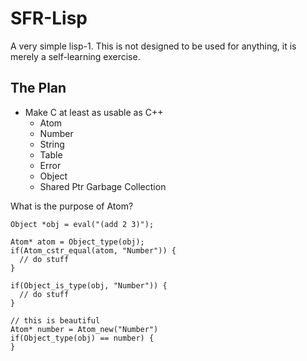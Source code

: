 # SFR-Lisp


A very simple lisp-1. This is not designed to be
used for anything, it is merely a self-learning exercise.

## The Plan

- Make C at least as usable as C++
  - Atom
  - Number
  - String
  - Table
  - Error
  - Object
  - Shared Ptr Garbage Collection


What is the purpose of Atom?

```
Object *obj = eval("(add 2 3)");

Atom* atom = Object_type(obj);
if(Atom_cstr_equal(atom, "Number")) {
  // do stuff
}

if(Object_is_type(obj, "Number")) {
  // do stuff
}

// this is beautiful
Atom* number = Atom_new("Number")
if(Object_type(obj) == number) {
}
```

